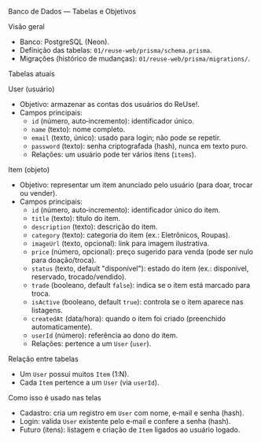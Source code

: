 Banco de Dados — Tabelas e Objetivos

Visão geral

- Banco: PostgreSQL (Neon).
- Definição das tabelas: `01/reuse-web/prisma/schema.prisma`.
- Migrações (histórico de mudanças): `01/reuse-web/prisma/migrations/`.

Tabelas atuais

User (usuário)

- Objetivo: armazenar as contas dos usuários do ReUse!.
- Campos principais:
  - `id` (número, auto‑incremento): identificador único.
  - `name` (texto): nome completo.
  - `email` (texto, único): usado para login; não pode se repetir.
  - `password` (texto): senha criptografada (hash), nunca em texto puro.
  - Relações: um usuário pode ter vários itens (`items`).

Item (objeto)

- Objetivo: representar um item anunciado pelo usuário (para doar, trocar ou vender).
- Campos principais:
  - `id` (número, auto‑incremento): identificador único do item.
  - `title` (texto): título do item.
  - `description` (texto): descrição do item.
  - `category` (texto): categoria do item (ex.: Eletrônicos, Roupas).
  - `imageUrl` (texto, opcional): link para imagem ilustrativa.
  - `price` (número, opcional): preço sugerido para venda (pode ser nulo para doação/troca).
  - `status` (texto, default "disponível"): estado do item (ex.: disponível, reservado, trocado/vendido).
  - `trade` (booleano, default `false`): indica se o item está marcado para troca.
  - `isActive` (booleano, default `true`): controla se o item aparece nas listagens.
  - `createdAt` (data/hora): quando o item foi criado (preenchido automaticamente).
  - `userId` (número): referência ao dono do item.
  - Relações: pertence a um `User` (`user`).

Relação entre tabelas

- Um `User` possui muitos `Item` (1:N).
- Cada `Item` pertence a um `User` (via `userId`).

Como isso é usado nas telas

- Cadastro: cria um registro em `User` com nome, e‑mail e senha (hash).
- Login: valida `User` existente pelo e‑mail e confere a senha (hash).
- Futuro (itens): listagem e criação de `Item` ligados ao usuário logado.
